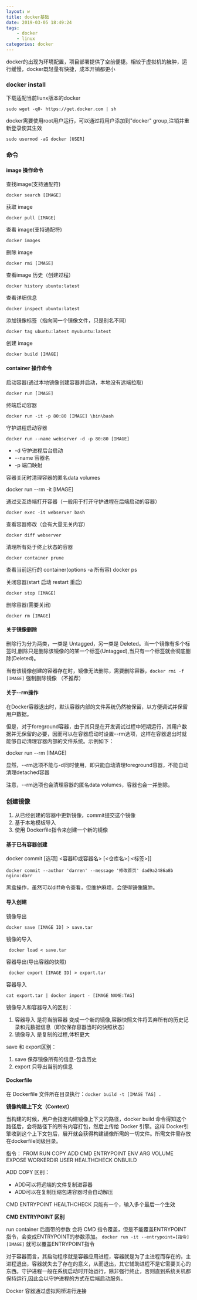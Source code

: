 ```yaml
---
layout: w
title: docker基础
date: 2019-03-05 18:49:24
tags: 
    - docker
    - linux
categories: docker
---
```

docker的出现为环境配置，项目部署提供了空前便捷。相较于虚拟机的臃肿，运行缓慢，docker既轻量有快捷，成本开销都更小<!--more-->

### docker install 
下载适配当前liunx版本的docker

`sudo wget -q0- https://get.docker.com | sh`

docker需要使用root用户运行，可以通过将用户添加到"docker" group,注销并重新登录使其生效

`sudo usermod -aG docker [USER]`

### 命令

#### image 操作命令

查找image(支持通配符)

`docker search [IMAGE]`

获取 image

`docker pull [IMAGE]`

查看 image(支持通配符)

`docker images`

删除 image

`docker rmi [IMAGE]`

查看image 历史（创建过程）

`docker history ubuntu:latest`

查看详细信息

`docker inspect ubuntu:latest`

添加镜像标签（指向同一个镜像文件，只是别名不同）

`docker tag ubuntu:latest myubuntu:latest`

创建 image

`docker build [IMAGE]`

#### container 操作命令

启动容器(通过本地镜像创建容器并启动，本地没有远端拉取)

`docker run [IMAGE]`

终端启动容器

`docker run -it -p 80:80 [IMAGE] \bin\bash`

守护进程启动容器

`docker run --name webserver -d -p 80:80 [IMAGE]`
- -d 守护进程后台启动
- --name 容器名
- -p 端口映射

容器关闭时清理容器的匿名data volumes

docker run --rm -it [IMAGE]

通过交互终端打开容器（一般用于打开守护进程在后端启动的容器）

`docker exec -it webserver bash`

查看容器修改（会有大量无关内容）

`docker diff webserver`

清理所有处于终止状态的容器

`docker container prune`

查看当前运行的 container(options  -a 所有容)
docker ps  

关闭容器(start 启动 restart 重启)

`docker stop [IMAGE]`

删除容器(需要关闭)

`docker rm [IMAGE]`

#### 关于镜像删除

删除行为分为两类，一类是 Untagged，另一类是 Deleted。当一个镜像有多个标签时,删除只是删除该镜像的的某一个标签(Untagged),当只有一个标签就会彻底删除(Deleted)。

当有该镜像创建的容器存在时，镜像无法删除，需要删除容器，`docker rmi -f [IMAGE]` 强制删除镜像 （不推荐）

#### 关于--rm操作

在Docker容器退出时，默认容器内部的文件系统仍然被保留，以方便调试并保留用户数据。

但是，对于foreground容器，由于其只是在开发调试过程中短期运行，其用户数据并无保留的必要，因而可以在容器启动时设置--rm选项，这样在容器退出时就能够自动清理容器内部的文件系统。示例如下：

docker run --rm [IMAGE]

显然，--rm选项不能与-d同时使用，即只能自动清理foreground容器，不能自动清理detached容器

注意，--rm选项也会清理容器的匿名data volumes，容器也会一并删除。


### 创建镜像

1. 从已经创建的容器中更新镜像，commit提交这个镜像
2. 基于本地模板导入
3. 使用 Dockerfile指令来创建一个新的镜像


#### 基于已有容器创建
docker commit [选项] <容器ID或容器名> [<仓库名>[:<标签>]]

`docker commit --author 'darren' --message '修改首页' dad9a2486a8b nginx:darr`

黑盒操作，虽然可以diff命令查看，但维护麻烦，会使得镜像臃肿。

#### 导入创建
镜像导出

`docker save [IMAGE ID] > save.tar`

镜像的导入

` docker load < save.tar`

容器导出(导出容器的快照)

` docker export [IMAGE ID] > export.tar`

容器导入

`cat export.tar | docker import - [IMAGE NAME:TAG]`

镜像导入和容器导入的区别：
1. 容器导入 是将当前容器 变成一个新的镜像,容器快照文件将丢弃所有的历史记录和元数据信息（即仅保存容器当时的快照状态）
2. 镜像导入 是复制的过程,体积更大

save 和 export区别：
1. save 保存镜像所有的信息-包含历史
2. export 只导出当前的信息

#### Dockerfile

在 Dockerfile 文件所在目录执行：`docker build -t [IMAGE TAG] .`

**镜像构建上下文（Context）**

当构建的时候，用户会指定构建镜像上下文的路径，docker build 命令得知这个路径后，会将路径下的所有内容打包，然后上传给 Docker 引擎。这样 Docker引擎收到这个上下文包后，展开就会获得构建镜像所需的一切文件。所需文件需存放在dockerfile同级目录。


指令：
FROM
RUN
COPY
ADD
CMD
ENTRYPOINT
ENV
ARG
VOLUME
EXPOSE
WORKERDIR
USER
HEALTHCHECK 
ONBUILD

ADD COPY 区别： 
- ADD可以将远端的文件复制进容器
- ADD可以在复制压缩包进容器时会自动解压

CMD ENTRYPOINT HEALTHCHECK 只能有一个，输入多个最后一个生效

**CMD ENTRYPOINT 区别**

run container 后面带的参数 会将 CMD 指令覆盖，但是不能覆盖ENTRYPOINT指令，会变成ENTRYPOINT的参数添加。
`docker run -it --entrypoint=[指令] [IMAGE]` 就可以覆盖ENTRYPOINT指令



对于容器而言，其启动程序就是容器应用进程，容器就是为了主进程而存在的，主进程退出，容器就失去了存在的意义，从而退出，其它辅助进程不是它需要关心的东西。守护进程一般在系统启动时开始运行，除非强行终止，否则直到系统关机都保持运行,因此会以守护进程的方式在后端启动服务。


Docker 容器通过虚拟网桥进行连接
